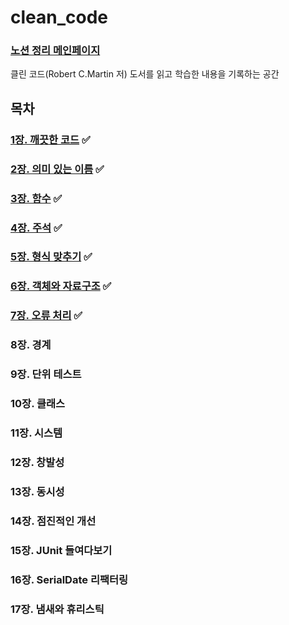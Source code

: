 # clean_code
### [노션 정리 메인페이지](https://hminn.notion.site/Clean-Code-d6a2eaf0cbea4898949ed1144c0928c4)
클린 코드(Robert C.Martin 저) 도서를 읽고 학습한 내용을 기록하는 공간


## 목차
### [1장. 깨끗한 코드](https://github.com/hminn/clean_code/tree/main/ch1_%EA%B9%A8%EB%81%97%ED%95%9C-%EC%BD%94%EB%93%9C) ✅
### [2장. 의미 있는 이름](https://github.com/hminn/clean_code/tree/main/ch2_%EC%9D%98%EB%AF%B8%EC%9E%88%EB%8A%94-%EC%9D%B4%EB%A6%84) ✅
### [3장. 함수](https://github.com/hminn/clean_code/tree/main/ch3_%ED%95%A8%EC%88%98) ✅
### [4장. 주석](https://github.com/hminn/clean_code/tree/main/ch4_%EC%A3%BC%EC%84%9D) ✅
### [5장. 형식 맞추기](https://github.com/hminn/clean_code/tree/main/ch5_%ED%98%95%EC%8B%9D-%EB%A7%9E%EC%B6%94%EA%B8%B0) ✅
### [6장. 객체와 자료구조](https://github.com/hminn/clean_code/tree/main/ch6_%EA%B0%9D%EC%B2%B4%EC%99%80-%EC%9E%90%EB%A3%8C%EA%B5%AC%EC%A1%B0) ✅
### [7장. 오류 처리](https://github.com/hminn/clean_code/tree/main/ch7_%EC%98%A4%EB%A5%98%20%EC%B2%98%EB%A6%AC) ✅
### 8장. 경계
### 9장. 단위 테스트
### 10장. 클래스
### 11장. 시스템
### 12장. 창발성
### 13장. 동시성
### 14장. 점진적인 개선
### 15장. JUnit 들여다보기
### 16장. SerialDate 리팩터링
### 17장. 냄새와 휴리스틱
